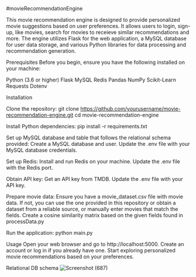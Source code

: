 #movieRecommendationEngine 

This movie recommendation engine is designed to provide personalized movie suggestions based on user preferences. It allows users to login, sign-up, like movies, search for movies to receieve similar recommendations and more. The engine utilizes Flask for the web application, a MySQL database for user data storage, and various Python libraries for data processing and recommendation generation.

Prerequisites
Before you begin, ensure you have the following installed on your machine:

Python (3.6 or higher)
Flask
MySQL
Redis
Pandas
NumPy
Scikit-Learn
Requests
Dotenv

Installation

Clone the repository:
git clone https://github.com/yourusername/movie-recommendation-engine.git
cd movie-recommendation-engine

Install Python dependencies:
pip install -r requirements.txt

Set up MySQL database and table that follows the relational schema provided:
Create a MySQL database and user.
Update the .env file with your MySQL database credentials.

Set up Redis:
Install and run Redis on your machine.
Update the .env file with the Redis port.

Obtain API key:
Get an API key from TMDB.
Update the .env file with your API key.

Prepare movie data:
Ensure you have a movie_dataset.csv file with movie data.
If not, you can use the one provided in this repository or obtain a dataset from a reliable source, or manually enter movies that match the fields.
Create a cosine similarity matrix based on the given fields found in processData.py

Run the application:
python main.py

Usage
Open your web browser and go to http://localhost:5000.
Create an account or log in if you already have one.
Start exploring personalized movie recommendations based on your preferences.

Relational DB schema
![Screenshot (687)](https://github.com/j-fisher2/movieRecommendationEngine2WebApp/assets/113472699/a090ae82-7dcf-470e-ace8-1231a44573ac)
